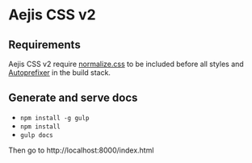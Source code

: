 # Aejis CSS v2

## Requirements

Aejis CSS v2 require [normalize.css](https://github.com/necolas/normalize.css) to be included before all styles
and [Autoprefixer](https://github.com/postcss/autoprefixer) in the build stack.

## Generate and serve docs

* `npm install -g gulp`
* `npm install`
* `gulp docs`

Then go to http://localhost:8000/index.html
